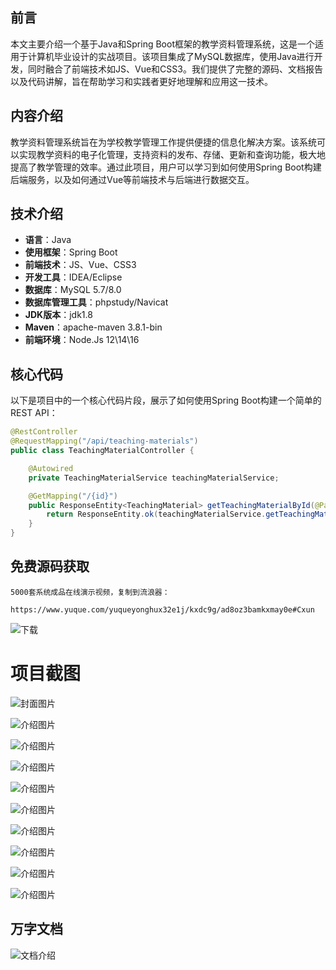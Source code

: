 ## 前言

本文主要介绍一个基于Java和Spring Boot框架的教学资料管理系统，这是一个适用于计算机毕业设计的实战项目。该项目集成了MySQL数据库，使用Java进行开发，同时融合了前端技术如JS、Vue和CSS3。我们提供了完整的源码、文档报告以及代码讲解，旨在帮助学习和实践者更好地理解和应用这一技术。

## 内容介绍

教学资料管理系统旨在为学校教学管理工作提供便捷的信息化解决方案。该系统可以实现教学资料的电子化管理，支持资料的发布、存储、更新和查询功能，极大地提高了教学管理的效率。通过此项目，用户可以学习到如何使用Spring Boot构建后端服务，以及如何通过Vue等前端技术与后端进行数据交互。

## 技术介绍

- **语言**：Java
- **使用框架**：Spring Boot
- **前端技术**：JS、Vue、CSS3
- **开发工具**：IDEA/Eclipse
- **数据库**：MySQL 5.7/8.0
- **数据库管理工具**：phpstudy/Navicat
- **JDK版本**：jdk1.8
- **Maven**：apache-maven 3.8.1-bin
- **前端环境**：Node.Js 12\14\16

## 核心代码

以下是项目中的一个核心代码片段，展示了如何使用Spring Boot构建一个简单的REST API：

```java
@RestController
@RequestMapping("/api/teaching-materials")
public class TeachingMaterialController {

    @Autowired
    private TeachingMaterialService teachingMaterialService;

    @GetMapping("/{id}")
    public ResponseEntity<TeachingMaterial> getTeachingMaterialById(@PathVariable Long id) {
        return ResponseEntity.ok(teachingMaterialService.getTeachingMaterialById(id));
    }
}
```

## 免费源码获取

```
5000套系统成品在线演示视频，复制到流浪器： 
```
```
https://www.yuque.com/yuqueyonghux32e1j/kxdc9g/ad8oz3bamkxmay0e#Cxun
```
![下载](https://img12.360buyimg.com/ddimg/jfs/t1/339687/11/1349/28408/68ad865fF412d7877/adaa650483a100f2.jpg)

# 项目截图

![封面图片](https://img14.360buyimg.com/ddimg/jfs/t1/286326/22/17155/107141/689df8b0F4ffcd284/798a435a302b97cc.jpg)

![介绍图片](https://img13.360buyimg.com/ddimg/jfs/t1/292448/25/27271/41057/689df898F5e5b6979/538de12a193dca9e.jpg)

![介绍图片](https://img13.360buyimg.com/ddimg/jfs/t1/318145/27/24811/44660/689df898Fe30946b7/dd225a276c898ae2.jpg)

![介绍图片](https://img10.360buyimg.com/ddimg/jfs/t1/323422/29/4857/47770/689df899Fffef334a/5f690ac3c064624a.jpg)

![介绍图片](https://img10.360buyimg.com/ddimg/jfs/t1/315182/18/26561/65243/689df899Fb0847569/179d1057a2fa778f.jpg)

![介绍图片](https://img13.360buyimg.com/ddimg/jfs/t1/321531/38/25010/39872/689df89aF11635030/f3d35117a44b2a2b.jpg)

![介绍图片](https://img11.360buyimg.com/ddimg/jfs/t1/309125/25/26534/33682/689df89aF2bde61eb/a2349916f5bab1a2.jpg)

![介绍图片](https://img14.360buyimg.com/ddimg/jfs/t1/319586/18/25317/46293/689df89bFcb61d6c3/70bd943bff446d3f.jpg)

![介绍图片](https://img11.360buyimg.com/ddimg/jfs/t1/293566/28/19768/33550/689df89bF8904c188/1defa1c45baeef9b.jpg)

![介绍图片](https://img12.360buyimg.com/ddimg/jfs/t1/323733/12/4599/36344/689df89cFcc7eb808/b38db60de0bd6645.jpg)


## 万字文档
![文档介绍](https://img14.360buyimg.com/ddimg/jfs/t1/338393/1/3576/156947/68b1ad0cF74dc525c/ff9cd6c574295685.jpg)

